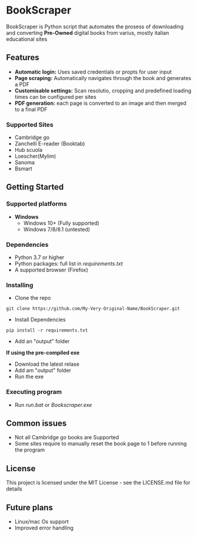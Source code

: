 # BookScraper

BookScraper is Python script that automates the prosess of downloading and converting **Pre-Owned** digital books from varius, mostly italian educational sites

## Features
- **Automatic login:** Uses saved credentials or propts for user input
- **Page scraping:** Automatically navigates through the book and generates a PDF
- **Customisable settings:** Scan resolutio, cropping and predefined loading times can be cunfigured per sites
- **PDF generation:** each page is converted to an image and then merged to a final PDF

### Supported Sites

- Cambridge go
- Zanchelli E-reader (Booktab)
- Hub scuola
- Loescher(Mylim)
- Sanoma
- Bsmart


## Getting Started
### Supported platforms
- **Windows**
    - Windows 10+ (Fully supported)
    - Windows 7/8/8.1 (untested)
### Dependencies
- Python 3.7 or higher
- Python packages: full list in *requirements.txt*
- A supported browser (Firefox)

### Installing

* Clone the repo
```
git clone https://github.com/My-Very-Original-Name/BookScraper.git
```
* Install Dependencies 
``` 
pip install -r requirements.txt
```
* Add an "output" folder

**If using the pre-compiled exe**
* Download the latest relase
* Add am "output" folder
* Run the exe
### Executing program

* Run *run.bat* or *Bookscraper.exe*

## Common issues
* Not all Cambridge go books are Supported
* Some sites require to manually reset the book page to 1 before running the program



## License

This project is licensed under the MIT License - see the LICENSE.md file for details

## Future plans
* Linux/mac Os support
* Improved error handling

